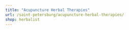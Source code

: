 ```yaml
---
title: "Acupuncture Herbal Therapies"
url: /saint-petersburg/acupuncture-herbal-therapies/
shop: herbalist
---
```

